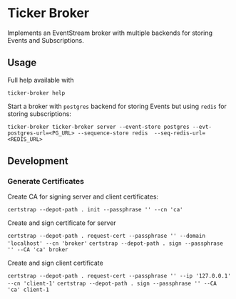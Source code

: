 # Ticker Broker

Implements an EventStream broker with multiple backends for storing Events and Subscriptions. 

## Usage

Full help available with

`ticker-broker help`

Start a broker with `postgres` backend for storing Events but using `redis` for storing subscriptions:

`ticker-broker ticker-broker server --event-store postgres --evt-postgres-url=<PG_URL> --sequence-store redis 
--seq-redis-url=<REDIS_URL>`

## Development

### Generate Certificates

Create CA for signing server and client certificates:

`certstrap --depot-path . init --passphrase '' --cn 'ca'`

Create and sign certificate for server

`certstrap --depot-path . request-cert --passphrase '' --domain 'localhost' --cn 'broker'`
`certstrap --depot-path . sign --passphrase '' --CA 'ca' broker`

Create and sign client certificate

`certstrap --depot-path . request-cert --passphrase '' --ip '127.0.0.1' --cn 'client-1'`
`certstrap --depot-path . sign --passphrase '' --CA 'ca' client-1`